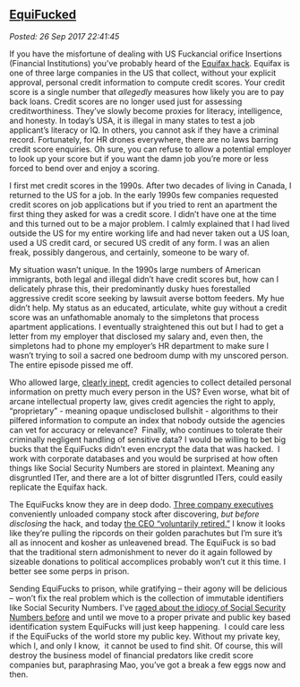  
[EquiFucked](http://analyzethedatanotthedrivel.org/2017/09/26/equifucked/)
--------------------------------------------------------------------------

*Posted: 26 Sep 2017 22:41:45*

If you have the misfortune of dealing with US Fuckancial orifice
Insertions (Financial Institutions) you’ve probably heard of the
[Equifax
hack](http://www.npr.org/2017/09/14/550949718/after-equifax-data-breach-consumers-are-largely-on-their-own).
Equifax is one of three large companies in the US that collect, without
your explicit approval, personal credit information to compute credit
scores. Your credit score is a single number that *allegedly* measures
how likely you are to pay back loans. Credit scores are no longer used
just for assessing creditworthiness. They’ve slowly become proxies for
literacy, intelligence, and honesty. In today’s USA, it is illegal in
many states to test a job applicant’s literacy or IQ. In others, you
cannot ask if they have a criminal record. Fortunately, for HR drones
everywhere, there are no laws barring credit score enquiries. Oh sure,
you can refuse to allow a potential employer to look up your score but
if you want the damn job you’re more or less forced to bend over and
enjoy a scoring.

I first met credit scores in the 1990s. After two decades of living in
Canada, I returned to the US for a job. In the early 1990s few companies
requested credit scores on job applications but if you tried to rent an
apartment the first thing they asked for was a credit score. I didn’t
have one at the time and this turned out to be a major problem. I calmly
explained that I had lived outside the US for my entire working life and
had never taken out a US loan, used a US credit card, or secured US
credit of any form. I was an alien freak, possibly dangerous, and
certainly, someone to be wary of.

My situation wasn’t unique. In the 1990s large numbers of American
immigrants, both legal and illegal didn’t have credit scores but, how
can I delicately phrase this, their predominantly dusky hues forestalled
aggressive credit score seeking by lawsuit averse bottom feeders. My hue
didn’t help. My status as an educated, articulate, white guy without a
credit score was an unfathomable anomaly to the simpletons that process
apartment applications. I eventually straightened this out but I had to
get a letter from my employer that disclosed my salary and, even then,
the simpletons had to phone my employer’s HR department to make sure I
wasn’t trying to soil a sacred one bedroom dump with my unscored person.
The entire episode pissed me off.

Who allowed large, [clearly
inept](http://www.marketwatch.com/story/equifax-ceo-hired-a-music-major-as-the-companys-chief-security-officer-2017-09-15?mod=mw_share_twitter),
credit agencies to collect detailed personal information on pretty much
every person in the US? Even worse, what bit of arcane intellectual
property law, gives credit agencies the right to apply, “proprietary” -
meaning opaque undisclosed bullshit - algorithms to their pilfered
information to compute an index that nobody outside the agencies can vet
for accuracy or relevance?  Finally, who continues to tolerate their
criminally negligent handling of sensitive data? I would be willing to
bet big bucks that the EquiFucks didn’t even encrypt the data that was
hacked.  I work with corporate databases and you would be surprised at
how often things like Social Security Numbers are stored in plaintext.
Meaning any disgruntled ITer, and there are a lot of bitter disgruntled
ITers, could easily replicate the Equifax hack.

The EquiFucks know they are in deep dodo. [Three company
executives](http://www.latimes.com/business/la-fi-equifax-insider-trading-20170908-story.html)
conveniently unloaded company stock after discovering, *but before
disclosing* the hack, and today [the CEO “voluntarily
retired.”](http://abcnews.go.com/Technology/wireStory/equifax-ceo-retires-wake-damaging-data-breach-50102174)
I know it looks like they’re pulling the ripcords on their golden
parachutes but I’m sure it’s all as innocent and kosher as unleavened
bread. The EquiFuck is so bad that the traditional stern admonishment to
never do it again followed by sizeable donations to political
accomplices probably won’t cut it this time. I better see some perps in
prison.

Sending EquiFucks to prison, while gratifying – their agony will be
delicious – won’t fix the real problem which is the collection of
immutable identifiers like Social Security Numbers. I’ve [raged about
the idiocy of Social Security Numbers
before](https://analyzethedatanotthedrivel.org/2015/05/17/social-security-numbers-are-broken-beyond-repair/)
and until we move to a proper private and public key based
identification system EquiFucks will just keep happening.  I could care
less if the EquiFucks of the world store my public key. Without my
private key, which I, and only I know,  it cannot be used to find shit.
Of course, this will destroy the business model of financial predators
like credit score companies but, paraphrasing Mao, you’ve got a break a
few eggs now and then.
